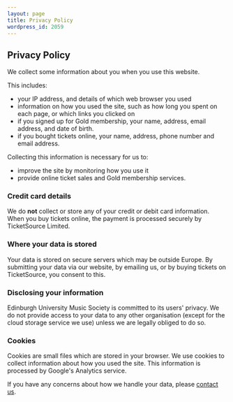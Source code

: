 ```yaml
---
layout: page
title: Privacy Policy
wordpress_id: 2059
---
```


## Privacy Policy

We collect some information about you when you use this website.

This includes:

* your IP address, and details of which web browser you used
* information on how you used the site, such as how long you spent on each page,
  or which links you clicked on
* if you signed up for Gold membership, your name, address, email address, and
  date of birth.
* if you bought tickets online, your name, address, phone number and email
  address.

Collecting this information is necessary for us to:

* improve the site by monitoring how you use it
* provide online ticket sales and Gold membership services.

### Credit card details

We do **not** collect or store any of your credit or debit card information.
When you buy tickets online, the payment is processed securely by TicketSource
Limited.

### Where your data is stored

Your data is stored on secure servers which may be outside Europe. By
submitting your data via our website, by emailing us, or by buying tickets on
TicketSource, you consent to this.

### Disclosing your information

Edinburgh University Music Society is committed to its users' privacy. We do
not provide access to your data to any other organisation (except for the cloud
storage service we use) unless we are legally obliged to do so.

### Cookies

Cookies are small files which are stored in your browser. We use cookies to
collect information about how you used the site. This information is processed
by Google's Analytics service.

If you have any concerns about how we handle your data, please [contact us](/contact-us/).
